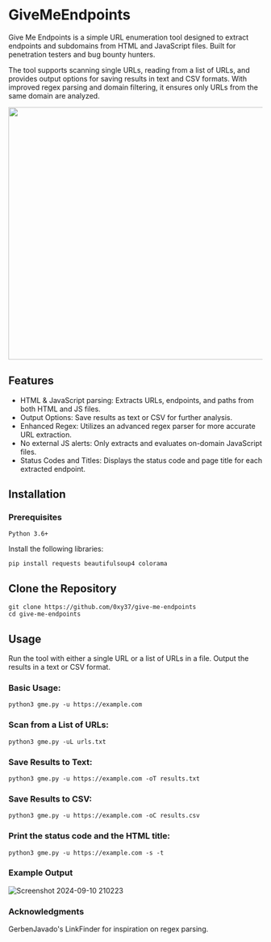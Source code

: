 # GiveMeEndpoints
Give Me Endpoints is a simple URL enumeration tool designed to extract endpoints and subdomains from HTML and JavaScript files. Built for penetration testers and bug bounty hunters.

The tool supports scanning single URLs, reading from a list of URLs, and provides output options for saving results in text and CSV formats. With improved regex parsing and domain filtering, it ensures only URLs from the same domain are analyzed.

<img src="https://github.com/user-attachments/assets/3ffd24b2-152c-480f-ae49-6af0bfbf2851" width="900" height="500">

## Features
- HTML & JavaScript parsing: Extracts URLs, endpoints, and paths from both HTML and JS files.
- Output Options: Save results as text or CSV for further analysis.
- Enhanced Regex: Utilizes an advanced regex parser for more accurate URL extraction.
- No external JS alerts: Only extracts and evaluates on-domain JavaScript files.
- Status Codes and Titles: Displays the status code and page title for each extracted endpoint.

## Installation
### Prerequisites

    Python 3.6+

Install the following libraries:

    pip install requests beautifulsoup4 colorama

## Clone the Repository



```
git clone https://github.com/0xy37/give-me-endpoints
cd give-me-endpoints
```

## Usage

Run the tool with either a single URL or a list of URLs in a file. Output the results in a text or CSV format.

### Basic Usage:

```
python3 gme.py -u https://example.com
```

### Scan from a List of URLs:
```
python3 gme.py -uL urls.txt
```

### Save Results to Text:
```
python3 gme.py -u https://example.com -oT results.txt
```

### Save Results to CSV:
```
python3 gme.py -u https://example.com -oC results.csv
```

### Print the status code and the HTML title:
```
python3 gme.py -u https://example.com -s -t
```

### Example Output

![Screenshot 2024-09-10 210223](https://github.com/user-attachments/assets/9d74693e-71d9-42b0-b3a0-9cbc4c0a55f3)


### Acknowledgments
GerbenJavado's LinkFinder for inspiration on regex parsing.
